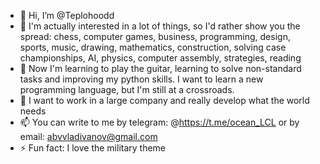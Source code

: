 - 👋 Hi, I’m @Teplohoodd
- 👀 I'm actually interested in a lot of things, so I'd rather show you the spread: chess, computer games, business, programming, design, sports, music, drawing, mathematics, construction, solving case championships, AI, physics, computer assembly, strategies, reading
- 🌱 Now I'm learning to play the guitar, learning to solve non-standard tasks and improving my python skills. I want to learn a new programming language, but I'm still at a crossroads.
- 💞️ I want to work in a large company and really develop what the world needs
- 📫 You can write to me by telegram: @https://t.me/ocean_LCL or by email: abvvladivanov@gmail.com
- ⚡ Fun fact: I love the military theme
